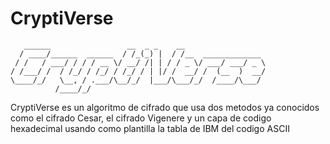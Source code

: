 # CryptiVerse
```
   ______                 __  _ _    __                  
  / ____/______  ______  / /_(_) |  / /__  _____________ 
 / /   / ___/ / / / __ \/ __/ /| | / / _ \/ ___/ ___/ _ \
/ /___/ /  / /_/ / /_/ / /_/ / | |/ /  __/ /  (__  )  __/
\____/_/   \__, / .___/\__/_/  |___/\___/_/  /____/\___/ 
          /____/_/ 
```       
CryptiVerse es un algoritmo de cifrado que usa dos metodos ya conocidos como el cifrado Cesar, el cifrado Vigenere y un capa de codigo hexadecimal usando como plantilla la tabla de IBM del codigo ASCII 
